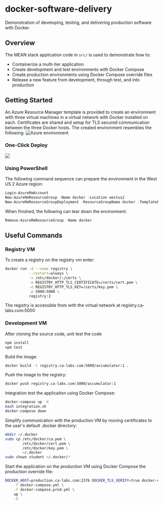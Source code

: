 # docker-software-delivery
Demonstration of developing, testing, and delivering production software with Docker.

## Overview
The MEAN stack application code in `src/` is used to demonstrate how to:
- Containerize a multi-tier application
- Create development and test environments with Docker Compose
- Create production environments using Docker Compose override files
- Release a new feature from development, through test, and into production

## Getting Started
An Azure Resource Manager template is provided to create an environment with three virtual machines in a virtual network with Docker installed on each. Certificates are shared and setup for TLS secured communication between the three Docker hosts. The created environment resembles the following:
<img src="https://user-images.githubusercontent.com/3911650/27996794-58870aa8-64a7-11e7-8227-e1f137603dba.png" alt="Azure environment">

### One-Click Deploy
<a href="https://portal.azure.com/#create/Microsoft.Template/uri/https%3A%2F%2Fraw.githubusercontent.com%2Flrakai%2Fdocker-software-delivery%2Fmaster%2Finfrastructure%2Farm-template.json">
    <img src="https://camo.githubusercontent.com/9285dd3998997a0835869065bb15e5d500475034/687474703a2f2f617a7572656465706c6f792e6e65742f6465706c6f79627574746f6e2e706e67" data-canonical-src="http://azuredeploy.net/deploybutton.png" style="max-width:100%;">
</a>

### Using PowerShell
The following command sequence can prepare the environment in the West US 2 Azure region:
```ps1
Login-AzureRmAccount
New-AzureRmResourceGroup -Name docker -Location westus2
New-AzureRmResourceGroupDeployment -ResourceGroupName docker -TemplateFile .\infrastructure\arm-template.json -Name dsd
```
When finished, the following can tear down the environment:
```ps1
Remove-AzureRmResourceGroup -Name docker
```

## Useful Commands
### Registry VM
To create a registry on the registry vm enter:
```sh
docker run -d --name registry \
           --restart=always \
           -v /etc/docker/:/certs \
           -e REGISTRY_HTTP_TLS_CERTIFICATE=/certs/cert.pem \
           -e REGISTRY_HTTP_TLS_KEY=/certs/key.pem \
           -p 5000:5000 \
           registry:2
```
The registry is accessible from with the virtual network at registry.ca-labs.com:5000

### Development VM
After cloning the source code, unit test the code
```sh
npm install
npm test
```

Build the image:
```sh
docker build -t registry.ca-labs.com:5000/accumulator:1 .
```

Push the image to the registry:
```sh
docker push registry.ca-labs.com:5000/accumulator:1
```

Integration test the applicaiton using Docker Compose:
```sh
docker-compose up -d
bash integration.sh
docker-compose down
```

Simplify communication with the production VM by moving certificates to the user's default .docker directory:
```sh
mkdir ~/.docker
sudo cp /etc/docker/ca.pem \
        /etc/docker/cert.pem \
        /etc/docker/key.pem \
        ~/.docker
sudo chown student ~/.docker/*
```

Start the application on the production VM using Docker Compose the production override file:
```sh
DOCKER_HOST=production.ca-labs.com:2376 DOCKER_TLS_VERIFY=true docker-compose \
    -f docker-compose.yml \
    -f docker-compose.prod.yml \
    up \
    -d
```
